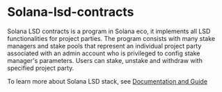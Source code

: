 # Solana-lsd-contracts

Solana LSD contracts is a program in Solana eco, it implements all LSD functionalities for project parties. The program consists with many stake managers and stake pools that represent an individual project party associated with an admin account who is privileged to config stake manager's parameters. Users can stake, unstake and withdraw with specified project party.

To learn more about Solana LSD stack, see [Documentation and Guide](https://lsaas-docs.stafi.io/docs/architecture/solana_lsd.html)
